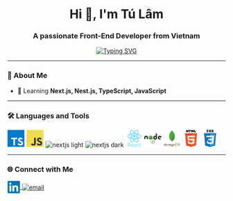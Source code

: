 <!-- Banner -->

<h1 align="center">Hi 👋, I'm Tú Lâm</h1>
<h3 align="center">A passionate Front-End Developer from Vietnam</h3>

<!-- Typing animation -->
<p align="center">
  <a href="https://git.io/typing-svg">
    <img src="https://readme-typing-svg.herokuapp.com?font=Fira+Code&weight=500&size=22&pause=1000&center=true&vCenter=true&width=500&lines=Front+End+Web+Developer;JavaScript+%7C+React+%7C+Node.js;Always+learning+new+things" alt="Typing SVG" />
  </a>
</p>

---

### 🚀 About Me  
- 🌱 Learning **Next.js, Nest.js, TypeScript, JavaScript**  

---

### 🛠 Languages and Tools
<p align="left"> 
    <img src="https://raw.githubusercontent.com/devicons/devicon/master/icons/typescript/typescript-original.svg" alt="typescript" width="40" height="40"/>
  <img src="https://raw.githubusercontent.com/devicons/devicon/master/icons/javascript/javascript-original.svg" alt="javascript" width="40" height="40"/>
  <!-- Next.js Light Mode -->
  <img src="https://cdn.jsdelivr.net/gh/devicons/devicon/icons/nextjs/nextjs-original.svg#gh-light-mode-only" alt="nextjs light" width="40" height="40"/>
  <!-- Next.js Dark Mode -->
  <img src="https://cdn.jsdelivr.net/gh/devicons/devicon/icons/nextjs/nextjs-line.svg#gh-dark-mode-only" alt="nextjs dark" width="40" height="40"/>
  <img src="https://raw.githubusercontent.com/devicons/devicon/master/icons/react/react-original-wordmark.svg" alt="react" width="40" height="40"/>
  <img src="https://raw.githubusercontent.com/devicons/devicon/master/icons/nodejs/nodejs-original-wordmark.svg" alt="nodejs" width="40" height="40"/>
  <img src="https://raw.githubusercontent.com/devicons/devicon/master/icons/mongodb/mongodb-original-wordmark.svg" alt="mongodb" width="40" height="40"/>
  <img src="https://raw.githubusercontent.com/devicons/devicon/master/icons/html5/html5-original-wordmark.svg" alt="html5" width="40" height="40"/>
  <img src="https://raw.githubusercontent.com/devicons/devicon/master/icons/css3/css3-original-wordmark.svg" alt="css3" width="40" height="40"/>
</p>

---

### 🌐 Connect with Me
<p align="left">
<a href="https://linkedin.com/in/your-profile](https://www.linkedin.com/in/t%C3%BA-l%C3%A2m-7a560b353/" target="blank">
  <img align="center" src="https://raw.githubusercontent.com/devicons/devicon/master/icons/linkedin/linkedin-original.svg" alt="linkedin" height="30" width="30" />
</a>
<a href="mailto:tulam1206044@gmail.com" target="blank">
  <img align="center" src="https://cdn-icons-png.flaticon.com/512/732/732200.png" alt="email" height="30" width="30" />
</a>
</p>
